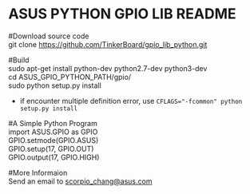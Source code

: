 ASUS PYTHON GPIO LIB README 
===========================

#Download source code\
git clone https://github.com/TinkerBoard/gpio_lib_python.git

#Build\
 sudo apt-get install python-dev python2.7-dev python3-dev\
 cd ASUS_GPIO_PYTHON_PATH/gpio/\
 sudo python setup.py install
 * if encounter multiple definition error, use
 `CFLAGS="-fcommon" python setup.py install`

#A Simple Python Program\
 import ASUS.GPIO as GPIO\
 GPIO.setmode(GPIO.ASUS)\
 GPIO.setup(17, GPIO.OUT)\
 GPIO.output(17, GPIO.HIGH)

#More Informaion\
 Send an email to scorpio_chang@asus.com
